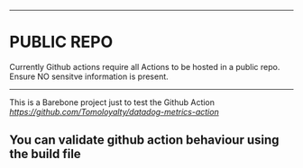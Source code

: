
***********

# PUBLIC REPO

Currently Github actions require all Actions to be hosted in a public repo. 
Ensure NO sensitve information is present. 

***********


This is a Barebone project just to test the Github Action *https://github.com/Tomoloyalty/datadog-metrics-action*


## You can validate github action behaviour using the build file
